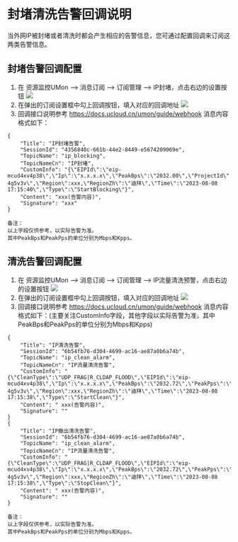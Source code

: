 # 封堵清洗告警回调说明

当外网IP被封堵或者清洗时都会产生相应的告警信息，您可通过配置回调来订阅这两类告警信息。

## 封堵告警回调配置
1. 在 资源监控UMon –> 消息订阅 –> 订阅管理 –> IP封堵，点击右边的设置按钮
![](/images/usecurity/IP封堵.png)
2. 在弹出的订阅设置框中勾上回调按钮，填入对应的回调地址
![](/images/usecurity/订阅设置.png)
3. 回调接口说明参考 https://docs.ucloud.cn/umon/guide/webhook 
消息内容格式如下：
```
{
    "Title": "IP封堵告警",
    "SessionId": "4356840c-661b-44e2-8449-e5674209069e",
    "TopicName": "ip_blocking",
    "TopicNameCn": "IP封堵",
    "CustomInfo": "{\"EIPId\":\"eip-mcud4xv4p38\",\"Ip\":\"x.x.x.x\",\"PeakBps\":\"2032.00\",\"ProjectId\":\"org-4g5v3v\",\"Region\":xxx,\"RegionZh\":\"迪拜\",\"Time\":\"2023-08-08 17:15:40\",\"Type\":\"StartBlocking\"}",
    "Content": "xxx(告警内容)",
    "Signature": "xxx"
}
```

    备注：
    以上字段仅供参考，以实际告警为准。
    其中PeakBps和PeakPps的单位分别为Mbps和Kpps。


##	清洗告警回调配置
1. 在 资源监控UMon –> 消息订阅 –> 订阅管理 –> IP流量清洗预警，点击右边的设置按钮
![](/images/usecurity/IP清洗.png)
2. 在弹出的订阅设置框中勾上回调按钮，填入对应的回调地址
![](/images/usecurity/订阅设置.png)
3. 回调接口说明参考 https://docs.ucloud.cn/umon/guide/webhook 
消息内容格式如下：(主要关注CustomInfo字段，其他字段以实际告警为准，其中PeakBps和PeakPps的单位分别为Mbps和Kpps) 
```
{
    "Title": "IP清洗告警",
    "SessionId": "6b54fb76-d304-4699-ac16-ae87a0b6a74b",
    "TopicName": "ip_clean_alarm",
    "TopicNameCn": "IP流量清洗告警",
    "CustomInfo": "{\"CleanType\":\"UDP_FRAG|R_CLDAP_FLOOD\",\"EIPId\":\"eip-mcud4xv4p38\",\"Ip\":\"x.x.x.x\",\"PeakBps\":\"2032.72\",\"PeakPps\":\"226.89\",\"ProjectId\":\"org-4g5v3v\",\"Region\":xxx,\"RegionZh\":\"迪拜\",\"Time\":\"2023-08-08 17:15:38\",\"Type\":\"StartClean\"}",
    "Content": " xxx(告警内容)",
    "Signature": ""
}
{
    "Title": "IP撤出清洗告警",
    "SessionId": "6b54fb76-d304-4699-ac16-ae87a0b6a74b",
    "TopicName": "ip_clean_alarm",
    "TopicNameCn": "IP流量清洗告警",
    "CustomInfo": "{\"CleanType\":\"UDP_FRAG|R_CLDAP_FLOOD\",\"EIPId\":\"eip-mcud4xv4p38\",\"Ip\":\"x.x.x.x\",\"PeakBps\":\"2032.72\",\"PeakPps\":\"226.89\",\"ProjectId\":\"org-4g5v3v\",\"Region\":xxx,\"RegionZh\":\"迪拜\",\"Time\":\"2023-08-08 17:15:38\",\"Type\":\"StopClean\"}",
    "Content": " xxx(告警内容)",
    "Signature": ""
}
```

    备注：
    以上字段仅供参考，以实际告警为准。
    其中PeakBps和PeakPps的单位分别为Mbps和Kpps。
